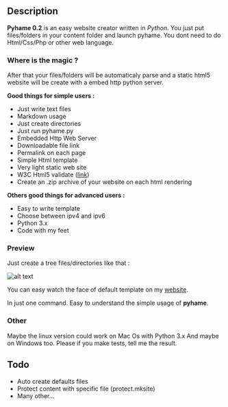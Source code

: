 Description
---------------
__Pyhame 0.2__ is an easy website creator written in _Python_.
You just put files/folders in your content folder and launch pyhame.
You dont need to do Html/Css/Php or other web language.

### Where is the magic ?

After that your files/folders will be automaticaly parse and a static html5 website will be create with a embed http python server.

__Good things for simple users :__

  - Just write text files
  - Markdown usage
  - Just create directories
  - Just run pyhame.py
  - Embedded Http Web Server
  - Downloadable file link
  - Permalink on each page
  - Simple Html template
  - Very light static web site
  - W3C Html5 validate ([link](http://validator.w3.org/check?uri=http%3A%2F%2Fsocketubs.net%2F))
  - Create an .zip archive of your website on each html rendering


__Others good things for advanced users :__

  - Easy to write template
  - Choose between ipv4 and ipv6
  - Python 3.x
  - Code with my feet

### Preview

Just create a tree files/directories like that :

![alt text](http://socketubs.net/tree_screen.png "Tree files")

You can easy watch the face of default template on my [website](http://socketubs.net).

In just one command. Easy to understand the simple usage of __pyhame__.

### Other

Maybe the linux version could work on Mac Os with Python 3.x
And maybe on Windows too.
Please if you make tests, tell me the result.

Todo
---------------
                                  
  - Auto create defaults files
  - Protect content with specific file (protect.mksite)
  - Many other...
